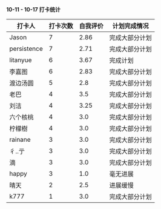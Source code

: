 **10-11 - 10-17 打卡统计**

| 打卡人     | 打卡次数 | 自我评价 | 计划完成情况   |
| ---------- | -------- | -------- | -------------- |
|Jason|7|2.86|完成大部分计划|
|persistence|7|2.71|完成大部分计划|
|litanyue|6|3.67|完成计划|
|李嘉图|6|2.83|完成大部分计划|
|渡边汤圆|5|2.8|完成大部分计划|
|老巴|4|3.5|完成大部分计划|
|刘洁|4|3.25|完成大部分计划|
|六个核桃|4|3.0|完成大部分计划|
|柠檬樹|4|3.0|完成大部分计划|
|rainane|3|3.0|完成大部分计划|
|彳..亍|3|3.0|完成大部分计划|
|滴|3|3.0|完成大部分计划|
|happy|3|1.0|毫无进展|
|晴天|2|2.5|进展缓慢|
|k777|1|3.0|完成大部分计划|


